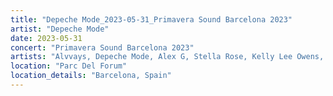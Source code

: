 ```yaml
---
title: "Depeche Mode_2023-05-31_Primavera Sound Barcelona 2023"
artist: "Depeche Mode"
date: 2023-05-31
concert: "Primavera Sound Barcelona 2023"
artists: "Alvvays, Depeche Mode, Alex G, Stella Rose, Kelly Lee Owens, Alissic"
location: "Parc Del Forum"
location_details: "Barcelona, Spain"
---
```

